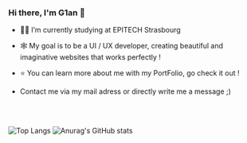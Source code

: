 ### Hi there, I'm G1an 🙂

- 👨‍🎓 I’m currently studying at EPITECH Strasbourg

- 🕸️ My goal is to be a UI / UX developer,
     creating beautiful and imaginative websites that works perfectly !

- ⭐ You can learn more about me with my PortFolio, go check it out !

- Contact me via my mail adress or directly write me a message ;)
<br>
<br>

![Top Langs](https://github-readme-stats.vercel.app/api/top-langs/?username=G1anC&theme=github_dark)
![Anurag's GitHub stats](https://github-readme-stats.vercel.app/api?username=G1anC&theme=github_dark&show=reviews,discussions_started,discussions_answered,prs_merged,prs_merged_percentage)
